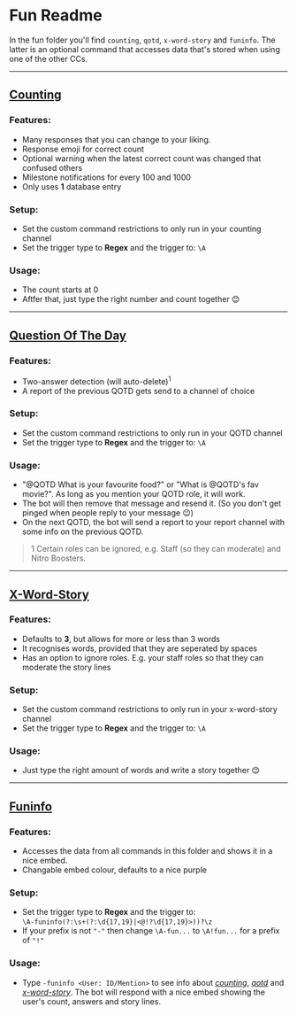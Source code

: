 # Fun Readme
In the fun folder you'll find `counting`, `qotd`, `x-word-story` and `funinfo`. The latter is an optional command that accesses data that's stored when using one of the other CCs.

---

## <u>Counting</u>
### Features:
- Many responses that you can change to your liking.
- Response emoji for correct count
- Optional warning when the latest correct count was changed that confused others
- Milestone notifications for every 100 and 1000
- Only uses **1** database entry

### Setup:
- Set the custom command restrictions to only run in your counting channel
- Set the trigger type to **Regex** and the trigger to: `\A`

### Usage:
- The count starts at 0
- Aftfer that, just type the right number and count together 😊

---

## <u>Question Of The Day</u>
### Features:
- Two-answer detection (will auto-delete)<sup>1</sup>
- A report of the previous QOTD gets send to a channel of choice

### Setup:
- Set the custom command restrictions to only run in your QOTD channel
- Set the trigger type to **Regex** and the trigger to: `\A`

### Usage:
- "@QOTD What is your favourite food?" or "What is @QOTD's fav movie?". As long as you mention your QOTD role, it will work.
- The bot will then remove that message and resend it. (So you don't get pinged when people reply to your message 😉)
- On the next QOTD, the bot will send a report to your report channel with some info on the previous QOTD.

>1 Certain roles can be ignored, e.g. Staff (so they can moderate) and Nitro Boosters.

---

## <u>X-Word-Story</u>
### Features:
- Defaults to **3**, but allows for more or less than 3 words
- It recognises words, provided that they are seperated by spaces
- Has an option to ignore roles. E.g. your staff roles so that they can moderate the story lines

### Setup:
- Set the custom command restrictions to only run in your x-word-story channel
- Set the trigger type to **Regex** and the trigger to: `\A`

### Usage:
- Just type the right amount of words and write a story together 😊

---

## <u>Funinfo</u>
### Features:
- Accesses the data from all commands in this folder and shows it in a nice embed.
- Changable embed colour, defaults to a nice purple

### Setup:
- Set the trigger type to **Regex** and the trigger to:  
`\A-funinfo(?:\s+(?:\d{17,19}|<@!?\d{17,19}>))?\z`
- If your prefix is not `"-"` then change `\A-fun...` to `\A!fun...` for a prefix of `"!"`

### Usage:
- Type `-funinfo <User: ID/Mention>` to see info about [*counting*](#counting), [*qotd*](#question-of-the-day) and [*x-word-story*](#x-word-story). The bot will respond with a nice embed showing the user's count, answers and story lines.